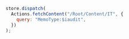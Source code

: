 ```javascript
store.dispatch(
  Actions.fetchContent("/Root/Content/IT", {
    query: "MemoType:$iaudit",
  })
);
```
